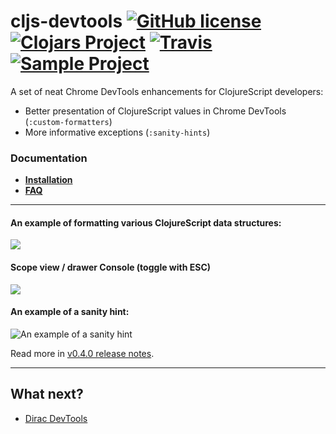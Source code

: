 # cljs-devtools [![GitHub license](https://img.shields.io/github/license/binaryage/cljs-devtools.svg)](license.txt) [![Clojars Project](https://img.shields.io/clojars/v/binaryage/devtools.svg)](https://clojars.org/binaryage/devtools) [![Travis](https://img.shields.io/travis/binaryage/cljs-devtools.svg)](https://travis-ci.org/binaryage/cljs-devtools) [![Sample Project](https://img.shields.io/badge/project-example-ff69b4.svg)](https://github.com/binaryage/cljs-devtools-sample)

A set of neat Chrome DevTools enhancements for ClojureScript developers:

  * Better presentation of ClojureScript values in Chrome DevTools (`:custom-formatters`)
  * More informative exceptions (`:sanity-hints`)

### Documentation

* [**Installation**](docs/install.md)
* [**FAQ**](docs/faq.md)

---

#### An example of formatting various ClojureScript data structures:

![](https://dl.dropboxusercontent.com/u/559047/cljs-devtools-sample-full.png)

#### Scope view / drawer Console (toggle with ESC)

![](https://dl.dropboxusercontent.com/u/559047/cljs-devtools-scope.png)

#### An example of a sanity hint:

![An example of a sanity hint](https://dl.dropboxusercontent.com/u/559047/cljs-devtools-sanity-hint.png)

Read more in [v0.4.0 release notes](https://github.com/binaryage/cljs-devtools/releases/tag/v0.4.0).

---

## What next?

  * [Dirac DevTools](https://github.com/binaryage/dirac)